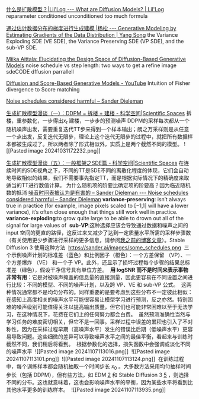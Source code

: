 [什么是扩散模型？|Lil'Log --- What are Diffusion Models? | Lil'Log](https://lilianweng.github.io/posts/2021-07-11-diffusion-models/)
reparameter conditioned unconditioned
too much formula

[通过估计数据分布的梯度进行生成建模 |杨松 --- Generative Modeling by Estimating Gradients of the Data Distribution | Yang Song](https://yang-song.net/blog/2021/score/)
the Variance Exploding SDE (VE SDE), the Variance Preserving SDE (VP SDE), and the sub-VP SDE.

[Miika Aittala: Elucidating the Design Space of Diffusion-Based Generative Models](https://www.youtube.com/watch?v=T0Qxzf0eaio&t=1036s)
noise schedule vs step length: two ways to get a refine image
sdeCODE dffusion parrallell

[Diffusion and Score-Based Generative Models - YouTube](https://www.youtube.com/watch?v=wMmqCMwuM2Q)
Intuition of Fisher divergence to Score matching

[Noise schedules considered harmful – Sander Dieleman](https://sander.ai/2024/06/14/noise-schedules.html)

[生成扩散模型漫谈（一）：DDPM = 拆楼 + 建楼 - 科学空间|Scientific Spaces](https://kexue.fm/archives/9119)
拆楼，重参数化，一步得出$x_t$
建楼，一步步的预测噪声
DDPM的采样每次都从一个随机噪声出发，需要重复迭代TT步来得到一个样本输出；朗之万采样则是从任意一个点出发，反复迭代无限步，理论上这个迭代无限步的过程中，就把所有数据样本都被生成过了。所以两者除了形式相似外，实质上是两个截然不同的模型。
![[Pasted image 20241031172232.png]]

[生成扩散模型漫谈（五）：一般框架之SDE篇 - 科学空间|Scientific Spaces](https://kexue.fm/archives/9209)
在连续时间的SDE视角之下，不同的TT是SDE不同的离散化程度的体现，它们会自动地导致相似的结果，我们不需要事先指定TT，而是根据实际情况下的精确度来取适当的TT进行数值计算。
为什么随机项的阶要比确定项的阶要高？因为临近随机数的抵消
[噪音时间表被认为是有害的 – Sander Dieleman --- Noise schedules considered harmful – Sander Dieleman](https://sander.ai/2024/06/14/noise-schedules.html)
**variance-preserving**:  isn’t always true in practice (for example, image pixels scaled to [−1,1] will have a lower variance), it’s often close enough that things still work well in practice.
**variance-exploding**:to grow quite large to be able to drown out all of the signal for large values of
 **sub-VP**:这种选择应该会导致通过数据和噪声之间的 input 空间的更直的路径，这反过来又减少了达到一定质量水平所需的采样步骤数（有关使用更少步骤进行采样的更多信息，请参阅[我之前的博客文章](https://sander.ai/2024/02/28/paradox.html)）。Stable Diffusion 3 使用这种方法
 https://sander.ai/images/some_schedules.png
 三个示例噪声计划的标准差（蓝色）和比例因子（橙色）：一个方差保留 （VP）、一个方差爆炸 （VE） 和一个子 VP。此外，还显示了损坏过程每个步骤的结果总标准差（绿色），假设干净信号具有单位方差。
 **用 logSNR 而不是时间来表示事物非常有用**：它是对被噪声掩盖的信息量的直接测量，因此更容易在不同设置之间进行比较：不同的模型、不同的噪声计划，以及跨 VP、VE 和 sub-VP 公式。
 这两种情况通常都不是均匀分布的。同样重要的是要考虑到这些分布不一定彼此相似：在感知上高度相关的噪声水平可能很容易让模型学习进行预测，反之亦然。特别困难的噪声级别可能值得关注以提高输出质量，但它们也可能非常困难以至于无法学习，在这种情况下，花费在它们上的任何努力都会白费。
 虽然预测准确性当然与学习任务的难度密切相关，但它不是一回事。采样过程中误差的累积也引入了不对称性，因为在采样过程早期（高噪声水平）发生的错误比后期（低噪声水平）更容易导致问题。这些细微的差异可以导致噪声水平之间的最佳平衡，看起来与训练时截然不同，我们稍后将看到。
 根据参数化的选择，损失函数中会强调或淡化不同的噪声水平
 ![[Pasted image 20241107113016.png]]
 ![[Pasted image 20241107113101.png]]
 ![[Pasted image 20241107113124.png]]
 在训练过程中，每个训练样本都会随机抽取一个时间步长 $x_0$ 。大多数方法采用均匀抽样时间步长（包括 DDPM），但有些方法，如 EDM [2](https://sander.ai/2024/06/14/noise-schedules.html#fn:elucidating) 和 Stable Diffusion 3 [5](https://sander.ai/2024/06/14/noise-schedules.html#fn:sd3) ，则选择不同的分布。这也就意味着，这也会影响噪声水平的平衡，因为某些水平将看到比其他水平更多的训练样本。
 ![[Pasted image 20241107113935.png]]
 